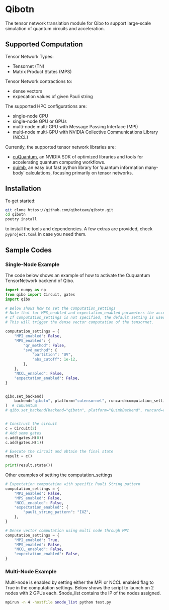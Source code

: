# Qibotn

The tensor network translation module for Qibo to support large-scale simulation of quantum circuits and acceleration.

## Supported Computation

Tensor Network Types:

- Tensornet (TN)
- Matrix Product States (MPS)

Tensor Network contractions to:

- dense vectors
- expecation values of given Pauli string

The supported HPC configurations are:

- single-node CPU
- single-node GPU or GPUs
- multi-node multi-GPU with Message Passing Interface (MPI)
- multi-node multi-GPU with NVIDIA Collective Communications Library (NCCL)

Currently, the supported tensor network libraries are:

- [cuQuantum](https://github.com/NVIDIA/cuQuantum), an NVIDIA SDK of optimized libraries and tools for accelerating quantum computing workflows.
- [quimb](https://quimb.readthedocs.io/en/latest/), an easy but fast python library for ‘quantum information many-body’ calculations, focusing primarily on tensor networks.

## Installation

To get started:

```sh
git clone https://github.com/qiboteam/qibotn.git
cd qibotn
poetry install
```

to install the tools and dependencies. A few extras are provided, check `pyproject.toml` in
case you need them.

<!-- TODO: describe extras, after Poetry adoption and its groups -->

## Sample Codes

### Single-Node Example

The code below shows an example of how to activate the Cuquantum TensorNetwork backend of Qibo.

```py
import numpy as np
from qibo import Circuit, gates
import qibo

# Below shows how to set the computation_settings
# Note that for MPS_enabled and expectation_enabled parameters the accepted inputs are boolean or a dictionary with the format shown below.
# If computation_settings is not specified, the default setting is used in which all booleans will be False.
# This will trigger the dense vector computation of the tensornet.

computation_settings = {
    "MPI_enabled": False,
    "MPS_enabled": {
        "qr_method": False,
        "svd_method": {
            "partition": "UV",
            "abs_cutoff": 1e-12,
        },
    },
    "NCCL_enabled": False,
    "expectation_enabled": False,
}


qibo.set_backend(
    backend="qibotn", platform="cutensornet", runcard=computation_settings
)  # cuQuantum
# qibo.set_backend(backend="qibotn", platform="QuimbBackend", runcard=computation_settings) #quimb


# Construct the circuit
c = Circuit(2)
# Add some gates
c.add(gates.H(0))
c.add(gates.H(1))

# Execute the circuit and obtain the final state
result = c()

print(result.state())
```

Other examples of setting the computation_settings

```py
# Expectation computation with specific Pauli String pattern
computation_settings = {
    "MPI_enabled": False,
    "MPS_enabled": False,
    "NCCL_enabled": False,
    "expectation_enabled": {
        "pauli_string_pattern": "IXZ",
    },
}

# Dense vector computation using multi node through MPI
computation_settings = {
    "MPI_enabled": True,
    "MPS_enabled": False,
    "NCCL_enabled": False,
    "expectation_enabled": False,
}
```

### Multi-Node Example

Multi-node is enabled by setting either the MPI or NCCL enabled flag to True in the computation settings. Below shows the script to launch on 2 nodes with 2 GPUs each. $node_list contains the IP of the nodes assigned.

```sh
mpirun -n 4 -hostfile $node_list python test.py
```
